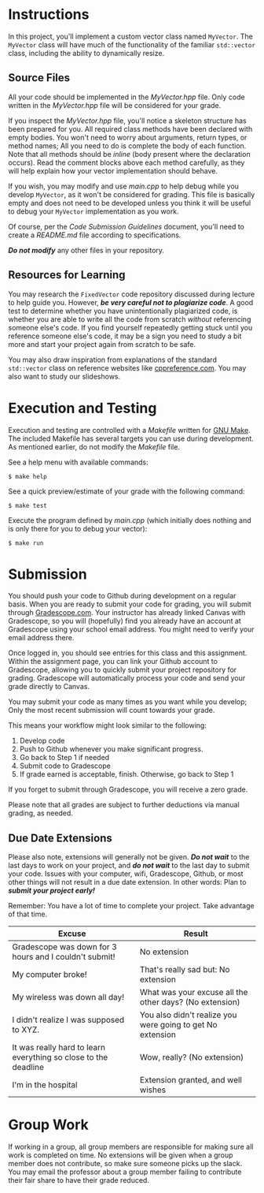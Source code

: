 
# Instructions

In this project, you'll implement a custom vector class named ```MyVector```. The ```MyVector``` class will have much of the functionality of the familiar ```std::vector``` class, including the ability to dynamically resize.

## Source Files

All your code should be implemented in the *MyVector.hpp* file. Only code written in the *MyVector.hpp* file will be considered for your grade.

If you inspect the *MyVector.hpp* file, you'll notice a skeleton structure has been prepared for you. All required class methods have been declared with empty bodies. You won't need to worry about arguments, return types, or method names; All you need to do is complete the body of each function. Note that all methods should be *inline* (body present where the declaration occurs). Read the comment blocks above each method carefully, as they will help explain how your vector implementation should behave.

If you wish, you may modify and use *main.cpp* to help debug while you develop ```MyVector```, as it won't be considered for grading. This file is basically empty and does not need to be developed unless you think it will be useful to debug your ```MyVector``` implementation as you work.

Of course, per the *Code Submission Guidelines* document, you'll need to create a *README.md* file according to specifications.

***Do not modify*** any other files in your repository.

## Resources for Learning

You may research the ```FixedVector``` code repository discussed during lecture to help guide you. However, ***be very careful not to plagiarize code***. A good test to determine whether you have unintentionally plagiarized code, is whether you are able to write all the code from scratch *without* referencing someone else's code. If you find yourself repeatedly getting stuck until you reference someone else's code, it may be a sign you need to study a bit more and start your project again from scratch to be safe.

You may also draw inspiration from explanations of the standard ```std::vector``` class on reference websites like [cppreference.com](https://en.cppreference.com/w/cpp/container/vector). You may also want to study our slideshows.

# Execution and Testing

Execution and testing are controlled with a *Makefile* written for [GNU Make](https://www.gnu.org/software/make/). The included Makefile has several targets you can use during development. As mentioned earlier, do not modify the *Makefile* file.

See a help menu with available commands:
```console
$ make help
```

See a quick preview/estimate of your grade with the following command:
```console
$ make test
```

Execute the program defined by *main.cpp* (which initially does nothing and is only there for you to debug your vector):
```console
$ make run
```

# Submission

You should push your code to Github during development on a regular basis. When you are ready to submit your code for grading, you will submit through [Gradescope.com](https://www.gradescope.com/). Your instructor has already linked Canvas with Gradescope, so you will (hopefully) find you already have an account at Gradescope using your school email address. You might need to verify your email address there.

Once logged in, you should see entries for this class and this assignment. Within the assignment page, you can link your Github account to Gradescope, allowing you to quickly submit your project repository for grading. Gradescope will automatically process your code and send your grade directly to Canvas.

You may submit your code as many times as you want while you develop; Only the most recent submission will count towards your grade.

This means your workflow might look similar to the following:

1. Develop code
2. Push to Github whenever you make significant progress.
3. Go back to Step 1 if needed
4. Submit code to Gradescope
5. If grade earned is acceptable, finish. Otherwise, go back to Step 1

If you forget to submit through Gradescope, you will receive a zero grade.

Please note that all grades are subject to further deductions via manual grading, as needed.

## Due Date Extensions

Please also note, extensions will generally not be given. ***Do not wait*** to the last days to work on your project, and ***do not wait*** to the last day to submit your code. Issues with your computer, wifi, Gradescope, Github, or most other things will not result in a due date extension. In other words: Plan to ***submit your project early!***

Remember: You have a lot of time to complete your project. Take advantage of that time.

|Excuse                                                          |Result                                                     |
|----------------------------------------------------------------|-----------------------------------------------------------|
|Gradescope was down for 3 hours and I couldn't submit!          |No extension                                               |
|My computer broke!                                              |That's really sad but: No extension                        |
|My wireless was down all day!                                   |What was your excuse all the other days? (No extension)    |
|I didn't realize I was supposed to XYZ.                         |You also didn't realize you were going to get No extension |
|It was really hard to learn everything so close to the deadline |Wow, really? (No extension)                                |
|I'm in the hospital                                             |Extension granted, and well wishes                         |

# Group Work

If working in a group, all group members are responsible for making sure all work is completed on time. No extensions will be given when a group member does not contribute, so make sure someone picks up the slack. You may email the professor about a group member failing to contribute their fair share to have their grade reduced.














